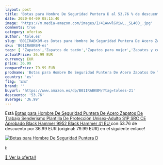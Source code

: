 ```yaml
---
layout: post
title: 'Botas para Hombre De Seguridad Puntera D al 53.76 % de descuento'
date: 2020-04-09 08:15:40
image: 'https://m.media-amazon.com/images/I/41AwwlGViwL._SL400_.jpg'
comments: true
category: ofertas
author: 'tole.es'
slug: 'B01IRABKBM-es Botas para Hombre De Seguridad Puntera De Acero Zapatos De...'
sku: 'B01IRABKBM-es'
tags: [ 'Zapatos','Zapatos de tacón','Zapatos para mujer','Zapatos y complementos','zapatos', ]
actualPrice: 36.99 EUR
currency: EUR
price: 36.99
comparePrice: 79.99 EUR
prodname: 'Botas para Hombre De Seguridad Puntera De Acero Zapatos De Trabajo Senderismo Plantilla De Protección Unisex-Adulto S1P SRC CE Aprobado Black Hammer 9952 Black Hammer  41 EU '
country: 'es'
flag: '🇪🇸'
brand: ''
buyurl: 'https://www.amazon.es/dp/B01IRABKBM/?tag=tolees-21'
descuento: '53.76'
average: '36.99'
---
```


Está [Botas para Hombre De Seguridad Puntera De Acero Zapatos De Trabajo Senderismo Plantilla De Protección Unisex-Adulto S1P SRC CE Aprobado Black Hammer 9952 Black Hammer  41 EU ](https://www.amazon.es/dp/B01IRABKBM/?tag=tolees-21) con 53.76 de descuento por 36.99 EUR (original: 79.99 EUR) en el siguiente enlace!

[![Botas para Hombre De Seguridad Puntera D](https://m.media-amazon.com/images/I/41AwwlGViwL._SL400_.jpg)](https://www.amazon.es/dp/B01IRABKBM/?tag=tolees-21)

ℹ️:


[🛒 Ver la oferta!!](https://www.amazon.es/dp/B01IRABKBM/?tag=tolees-21)
